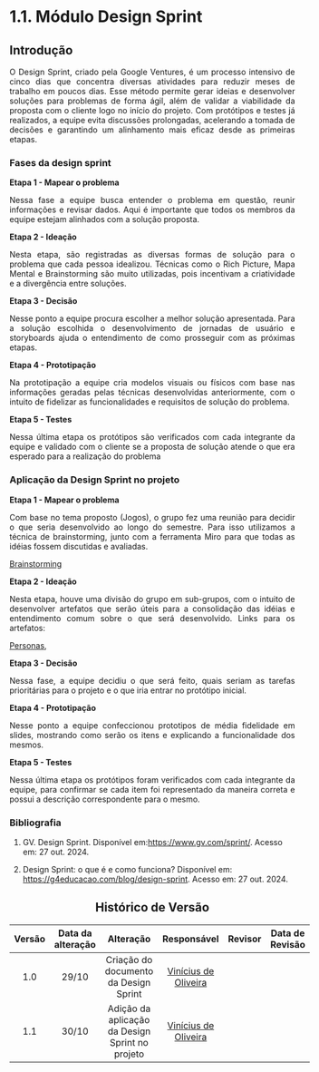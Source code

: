 # 1.1. Módulo Design Sprint

## Introdução

<p style="text-align: justify;">
O Design Sprint, criado pela Google Ventures, é um processo intensivo de cinco dias que concentra diversas atividades para reduzir meses de trabalho em poucos dias. Esse método permite gerar ideias e desenvolver soluções para problemas de forma ágil, além de validar a viabilidade da proposta com o cliente logo no início do projeto. Com protótipos e testes já realizados, a equipe evita discussões prolongadas, acelerando a tomada de decisões e garantindo um alinhamento mais eficaz desde as primeiras etapas.
</p>

### Fases da design sprint

**Etapa 1 - Mapear o problema**

<p style="text-align: justify;">
Nessa fase a equipe busca entender o problema em questão, reunir informações e revisar dados. Aqui é importante que todos os membros da equipe estejam alinhados com a solução proposta.
</p>

**Etapa 2 - Ideação**

<p style="text-align: justify;">
Nesta etapa, são registradas as diversas formas de solução para o problema que cada pessoa idealizou. Técnicas como o Rich Picture, Mapa Mental e Brainstorming são muito utilizadas, pois incentivam a criatividade e a divergência entre soluções.
</p>

**Etapa 3 - Decisão**

<p style="text-align: justify;">
Nesse ponto a equipe procura escolher a melhor solução apresentada. Para a solução escolhida o desenvolvimento de jornadas de usuário e storyboards ajuda o entendimento de como prosseguir com as próximas etapas.
</p>

**Etapa 4 - Prototipação**

<p style="text-align: justify;">
Na prototipação a equipe cria modelos visuais ou físicos com base nas informações geradas pelas técnicas desenvolvidas anteriormente, com o intuito de fidelizar as funcionalidades e requisitos de solução do problema.
</p>

**Etapa 5 - Testes**

<p style="text-align: justify;">
Nessa última etapa os protótipos são verificados com cada integrante da equipe e validado com o cliente se a proposta de solução atende o que era esperado para a realização do problema
</p>

### Aplicação da Design Sprint no projeto

**Etapa 1 - Mapear o problema**

<p style="text-align: justify;">
Com base no tema proposto (Jogos), o grupo fez uma reunião para decidir o que seria desenvolvido ao longo do semestre. Para isso utilizamos a técnica de brainstorming, junto com a ferramenta Miro para que todas as idéias fossem discutidas e avaliadas.
</p>

[Brainstorming](../Base/Design_Sprint/brainstorming.md)

**Etapa 2 - Ideação**

<p style="text-align: justify;">
Nesta etapa, houve uma divisão do grupo em sub-grupos, com o intuito de desenvolver artefatos que serão úteis para a consolidação das idéias e entendimento comum sobre o que será desenvolvido. Links para os artefatos:
</p>

[Personas](../Base/Design_Sprint/personas.md), <!-- [Personas](../Base/Design_Sprint/personas.md) -->

**Etapa 3 - Decisão**

<p style="text-align: justify;">
Nessa fase, a equipe decidiu o que será feito, quais seriam as tarefas prioritárias para o projeto e o que iria entrar no protótipo inicial.
</p>

**Etapa 4 - Prototipação**

<p style="text-align: justify;">
Nesse ponto a equipe confeccionou prototipos de média fidelidade em slides, mostrando como serão os itens e explicando a funcionalidade dos mesmos.
</p>

**Etapa 5 - Testes**

<p style="text-align: justify;">
Nessa última etapa os protótipos foram verificados com cada integrante da equipe, para confirmar se cada item foi representado da maneira correta e possui a descrição correspondente para o mesmo.
</p>

### Bibliografia

1. GV. Design Sprint. Disponível em:https://www.gv.com/sprint/. Acesso em: 27 out. 2024.

2. Design Sprint: o que é e como funciona? Disponível em: <https://g4educacao.com/blog/design-sprint>. Acesso em: 27 out. 2024.

<center>

## Histórico de Versão

</center>

<div style="margin: 0 auto; width: fit-content;">

| Versão | Data da alteração |                    Alteração                   |                           Responsável                            |                     Revisor                     | Data de Revisão |
| :----: | :---: | :---------------------------------------------: | :------------------------------------------------------------: | :-------------------------------------------------: | :-------------: |
|  1.0   | 29/10 |      Criação do documento da Design Sprint      | [Vinícius de Oliveira](https://github.com/ViniciussdeOliveira) | <!--[nome](https://github.com/Usuario do github)--> |  <!--xx/xx-->   |
|  1.1   | 30/10 | Adição da aplicação da Design Sprint no projeto | [Vinícius de Oliveira](https://github.com/ViniciussdeOliveira) | <!--[nome](https://github.com/Usuario do github)--> | <!-- xx/xx -->  |

</div>
